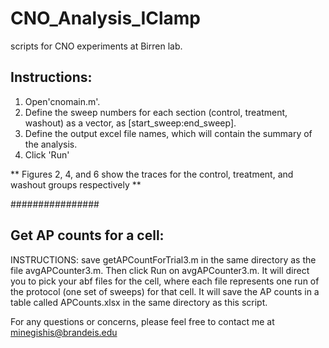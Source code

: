 # CNO_Analysis_IClamp
scripts for CNO experiments at Birren lab. 

## Instructions:
1. Open'cnomain.m'.
2. Define the sweep numbers for each section (control, treatment, washout) as a vector, as [start_sweep:end_sweep].
3. Define the output excel file names, which will contain the summary of the analysis.
4. Click 'Run'


** Figures 2, 4, and 6 show the traces for the control, treatment, and washout groups respectively **

################
## Get AP counts for a cell:
INSTRUCTIONS: save getAPCountForTrial3.m in the same directory as the file avgAPCounter3.m.
Then click Run on avgAPCounter3.m. It will direct you to pick your abf files for the cell, where each file represents one run of the protocol (one set of
sweeps) for that cell. It will save the AP counts in a table called
APCounts.xlsx in the same directory as this script.


For any questions or concerns, please feel free to contact me at minegishis@brandeis.edu
